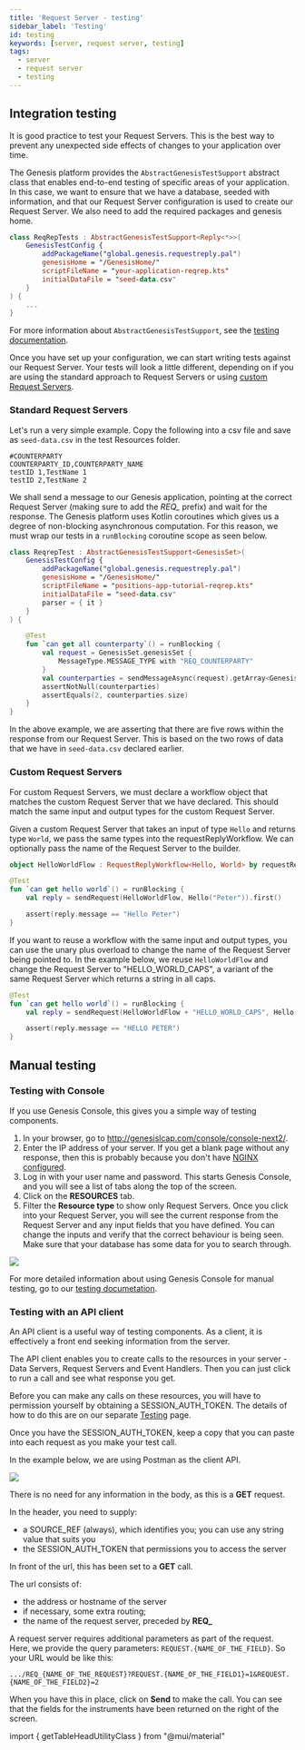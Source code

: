 ```yaml
---
title: 'Request Server - testing'
sidebar_label: 'Testing'
id: testing
keywords: [server, request server, testing]
tags:
  - server
  - request server
  - testing
---
```



## Integration testing

It is good practice to test your Request Servers. This is the best way to prevent any unexpected side effects of changes to your application over time.

The Genesis platform provides the `AbstractGenesisTestSupport` abstract class that enables end-to-end testing of specific areas of your application. In this case, we want to ensure that we have a database, seeded with information, and that our Request Server configuration is used to create our Request Server. We also need to add the required packages and genesis home. 

```kotlin
class ReqRepTests : AbstractGenesisTestSupport<Reply<*>>(
    GenesisTestConfig {
        addPackageName("global.genesis.requestreply.pal")
        genesisHome = "/GenesisHome/"
        scriptFileName = "your-application-reqrep.kts"
        initialDataFile = "seed-data.csv"
    }
) {
    ...
}
```

For more information about `AbstractGenesisTestSupport`, see the [testing documentation](../../../operations/testing/integration-testing).

Once you have set up your configuration, we can start writing tests against our Request Server. Your tests will look a little different, depending on if you are using the standard approach to Request Servers or using [custom Request Servers](../../../server/request-server/advanced/#custom-request-servers).

### Standard Request Servers

Let's run a very simple example.
Copy the following into a csv file and save as `seed-data.csv` in the test Resources folder.

```text
#COUNTERPARTY
COUNTERPARTY_ID,COUNTERPARTY_NAME
testID 1,TestName 1
testID 2,TestName 2
```
We shall send a message to our Genesis application, pointing at the correct Request Server (making sure to add the *REQ_* prefix) and wait for the response.
The Genesis platform uses Kotlin coroutines which gives us a degree of non-blocking asynchronous computation. For this reason, we must wrap our tests in a `runBlocking` coroutine scope as seen below.


```kotlin
class ReqrepTest : AbstractGenesisTestSupport<GenesisSet>(
    GenesisTestConfig {
        addPackageName("global.genesis.requestreply.pal")
        genesisHome = "/GenesisHome/"
        scriptFileName = "positions-app-tutorial-reqrep.kts"
        initialDataFile = "seed-data.csv"
        parser = { it }
    }
) {

    @Test
    fun `can get all counterparty`() = runBlocking {
        val request = GenesisSet.genesisSet {
            MessageType.MESSAGE_TYPE with "REQ_COUNTERPARTY"
        }
        val counterparties = sendMessageAsync(request).getArray<GenesisSet>("REPLY")
        assertNotNull(counterparties)
        assertEquals(2, counterparties.size)
    }
}

```

In the above example, we are asserting that there are five rows within the response from our Request Server. This is based on the two rows of data that we have in `seed-data.csv` declared earlier.

### Custom Request Servers

For custom Request Servers, we must declare a workflow object that matches the custom Request Server that we have declared. This should match the same input and output types for the custom Request Server.

Given a custom Request Server that takes an input of type `Hello` and returns type `World`, we pass the same types into the requestReplyWorkflow. We can optionally pass the name of the Request Server to the builder.

```kotlin
object HelloWorldFlow : RequestReplyWorkflow<Hello, World> by requestReplyWorkflowBuilder("HELLO_WORLD")

@Test
fun `can get hello world`() = runBlocking {
    val reply = sendRequest(HelloWorldFlow, Hello("Peter")).first()

    assert(reply.message == "Hello Peter")
}
```

If you want to reuse a workflow with the same input and output types, you can use the unary plus overload to change the name of the Request Server being pointed to. In the  example below, we reuse `HelloWorldFlow` and change the Request Server to "HELLO_WORLD_CAPS", a variant of the same Request Server which returns a string in all caps.

```kotlin
@Test
fun `can get hello world`() = runBlocking {
    val reply = sendRequest(HelloWorldFlow + "HELLO_WORLD_CAPS", Hello("Peter")).first()

    assert(reply.message == "HELLO PETER")
}
```

## Manual testing

### Testing with Console

If you use Genesis Console, this gives you a simple way of testing components.

1. In your browser, go to http://genesislcap.com/console/console-next2/.
2. Enter the IP address of your server. If you get a blank page without any response, then this is probably because you don't have [NGINX configured](../../../operations/server-setup/config-management/#nginx-configuration).
3. Log in with your user name and password. This starts Genesis Console, and you will see a list of tabs along the top of the screen.
4. Click on the **RESOURCES** tab.
5. Filter the **Resource type** to show only Request Servers. Once you click into your Request Server, you will see the current response from the Request Server and any input fields that you have defined. You can change the inputs and verify that the correct behaviour is being seen. Make sure that your database has some data for you to search through.

![](/img/test-console-rs-success.png)

For more detailed information about using Genesis Console for manual testing, go to our [testing documetation](../../../server/request-server/testing).

### Testing with an API client

An API client is a useful way of testing components. As a client, it is effectively a front end seeking information from the server.

The API client enables you to create calls to the resources in your server - Data Servers, Request Servers and Event Handlers. Then you can just click to run a call and see what response you get.

Before you can make any calls on these resources, you will have to permission yourself by obtaining a SESSION_AUTH_TOKEN. The details of how to do this are on our separate [Testing](../../../operations/testing/component-testing/#using-an-api-client) page.

Once you have the SESSION_AUTH_TOKEN, keep a copy that you can paste into each request as you make your test call.

In the example below, we are using Postman as the client API.

![](/img/test-rs-postman.png)

There is no need for any information in the body, as this is a **GET** request.

In the header, you need to supply:

- a SOURCE_REF (always), which identifies you; you can use any string value that suits you
- the SESSION_AUTH_TOKEN that permissions you to access the server

In front of the url, this has been set to a **GET** call.

The url consists of:

- the address or hostname of the server
- if necessary, some extra routing;
- the name of the request server, preceded by **REQ_**

A request server requires additional parameters as part of the request. Here, we provide the query parameters: `REQUEST.{NAME_OF_THE_FIELD}`. So your URL would be like this:

```postman
.../REQ_{NAME_OF_THE_REQUEST}?REQUEST.{NAME_OF_THE_FIELD1}=1&REQUEST.{NAME_OF_THE_FIELD2}=2
```

When you have this in place, click on **Send** to make the call. You can see that the fields for the instruments have been returned on the right of the screen.

import { getTableHeadUtilityClass } from "@mui/material"

